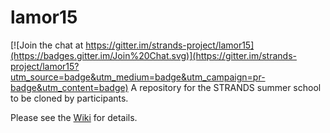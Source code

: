 # lamor15

[![Join the chat at https://gitter.im/strands-project/lamor15](https://badges.gitter.im/Join%20Chat.svg)](https://gitter.im/strands-project/lamor15?utm_source=badge&utm_medium=badge&utm_campaign=pr-badge&utm_content=badge)
A repository for the STRANDS summer school to be cloned by participants.

Please see the [Wiki](https://github.com/strands-project/lamor15/wiki) for details.



